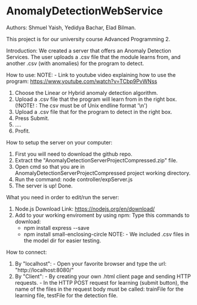 # AnomalyDetectionWebService
Authors: Shmuel Yaish, Yedidya Bachar, Elad Bilman.

This project is for our university course Advanced Programming 2.

Introduction:
  We created a server that offers an Anomaly Detection Services. The user uploads a .csv file that the module
  learns from, and another .csv (with anomalies) for the program to detect. 
 
How to use:
  NOTE:
    - Link to youtube video explaining how to use the program: https://www.youtube.com/watch?v=TCbp9PvWNss
      
  1. Choose the Linear or Hybrid anomaly detection algorithm. 
  2. Upload a .csv file that the program will learn from in the right box. (!NOTE! : The csv must be of Unix endline format '\n') 
  3. Upload a .csv file that for the program to detect in the right box.
  4. Press Submit.
  5. ....
  6. Profit.

How to setup the server on your computer:
  1. First you will need to download the github repo.
  2. Extract the "AnomalyDetectionServerProjectCompressed.zip" file.
  3. Open cmd so that you are in AnomalyDetectionServerProjectCompressed project working directory.
  4. Run the command: node controller/expServer.js
  5. The server is up! Done. 

What you need in order to edit/run the server:
  1. Node.js
    Download Link: https://nodejs.org/en/download/
  2. Add to your working enviroment by using npm:
    Type this commands to download:
      - npm install express --save
      - npm install small-enclosing-circle
  NOTE:
    - We included .csv files in the model dir for easier testing. 

How to connect:
  1. By "localhost":
    - Open your favorite browser and type the url: "http://localhost:8080/"
  2. By "Client":
    - By creating your own .html client page and sending HTTP requests.
    - In the HTTP POST request for learning (submit button), the name of the files in the request body
      must be called: trainFile for the learning file, testFile for the detection file. 
